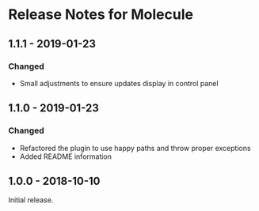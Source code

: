 # Release Notes for Molecule

## 1.1.1 - 2019-01-23

### Changed
- Small adjustments to ensure updates display in control panel

## 1.1.0 - 2019-01-23

### Changed
- Refactored the plugin to use happy paths and throw proper exceptions
- Added README information

## 1.0.0 - 2018-10-10

Initial release.
